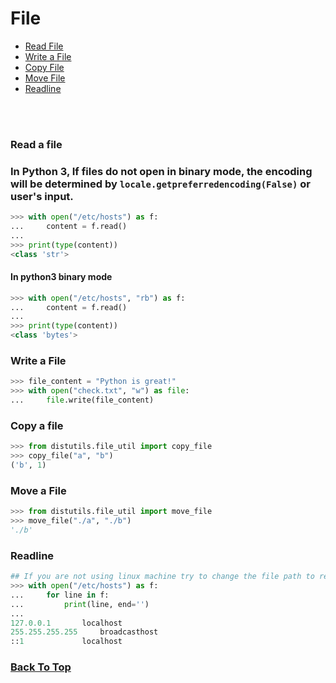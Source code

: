 # File


- [Read File](#read-a-file)
- [Write a File](#write-a-file)
- [Copy File](#copy-a-file)
- [Move File](#move-a-file)
- [Readline](#readline)

<br><br>
### Read a file
### In Python 3, If files do not open in binary mode, the encoding will be determined by ```locale.getpreferredencoding(False)``` or user's input.
```python
>>> with open("/etc/hosts") as f:
...     content = f.read()
...
>>> print(type(content))
<class 'str'>

```
#### In python3 binary mode
``` python
>>> with open("/etc/hosts", "rb") as f:
...     content = f.read()
...
>>> print(type(content))
<class 'bytes'>
```


### Write a File
```python
>>> file_content = "Python is great!"
>>> with open("check.txt", "w") as file:
...     file.write(file_content)
```


### Copy a file
```python
>>> from distutils.file_util import copy_file
>>> copy_file("a", "b")
('b', 1)
```
### Move a File
```python
>>> from distutils.file_util import move_file
>>> move_file("./a", "./b")
'./b'
```

### Readline
```python
## If you are not using linux machine try to change the file path to read
>>> with open("/etc/hosts") as f:
...     for line in f:
...         print(line, end='')
...
127.0.0.1       localhost
255.255.255.255     broadcasthost
::1             localhost
```

### [Back To Top](#file)
